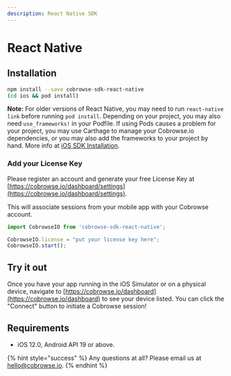 ```yaml
---
description: React Native SDK
---
```


# React Native

## Installation

```bash
npm install --save cobrowse-sdk-react-native
(cd ios && pod install)
```

**Note:** For older versions of React Native, you may need to run `react-native link` before running `pod install`. Depending on your project, you may also need `use_frameworks!` in your Podfile. If using Pods causes a problem for your project, you may use Carthage to manage your Cobrowse.io dependencies, or you may also add the frameworks to your project by hand. More info at [iOS SDK Installation](ios.md).

### Add your License Key

Please register an account and generate your free License Key at [https://cobrowse.io/dashboard/settings](https://cobrowse.io/dashboard/settings).

This will associate sessions from your mobile app with your Cobrowse account.

```javascript
import CobrowseIO from 'cobrowse-sdk-react-native';

CobrowseIO.license = "put your license key here";
CobrowseIO.start();
```

## Try it out

Once you have your app running in the iOS Simulator or on a physical device, navigate to [https://cobrowse.io/dashboard](https://cobrowse.io/dashboard) to see your device listed. You can click the "Connect" button to initiate a Cobrowse session!

## Requirements

* iOS 12.0, Android API 19 or above.

{% hint style="success" %}
Any questions at all? Please email us at [hello@cobrowse.io](mailto:hello@cobrowse.io).
{% endhint %}
